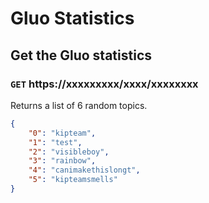 # Gluo Statistics
## Get the Gluo statistics
### `GET` https://xxxxxxxxx/xxxx/xxxxxxxx
Returns a list of 6 random topics. 
```json
{
    "0": "kipteam",
    "1": "test",
    "2": "visibleboy",
    "3": "rainbow",
    "4": "canimakethislongt",
    "5": "kipteamsmells"
}
```